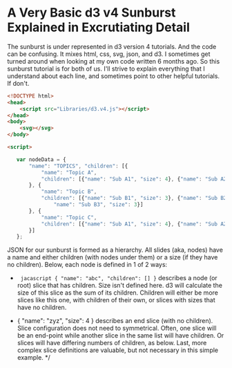 # A Very Basic d3 v4 Sunburst Explained in Excrutiating Detail #
The sunburst is under represented in d3 version 4 tutorials. And the code can be confusing. It mixes html, css, svg, json, and d3. I sometimes get turned around when looking at my own code written 6 months ago. So this sunburst tutorial is for both of us. I'll strive to explain everything that I understand about each line, and sometimes point to other helpful tutorials. If don't.

``` html
<!DOCTYPE html>
<head>
    <script src="Libraries/d3.v4.js"></script>
</head>
<body>
    <svg></svg>
</body>

<script>
```


 ``` javascript
    var nodeData = {
        "name": "TOPICS", "children": [{
            "name": "Topic A",
            "children": [{"name": "Sub A1", "size": 4}, {"name": "Sub A2", "size": 4}]
        }, {
            "name": "Topic B",
            "children": [{"name": "Sub B1", "size": 3}, {"name": "Sub B2", "size": 3}, {
                "name": "Sub B3", "size": 3}]
        }, {
            "name": "Topic C",
            "children": [{"name": "Sub A1", "size": 4}, {"name": "Sub A2", "size": 4}]
        }]
    };
```
JSON for our sunburst is formed as a hierarchy. All slides (aka, nodes) have a name and either children (with nodes under them) or a size (if they have no children).  Below, each node is defined in 1 of 2 ways:

* ``` jacascript { "name": "abc", "children": [] }``` describes a node (or root) slice that has children. Size isn't defined here. d3 will calculate the size of this slice as the sum of its children. Children will either be more slices like this one, with children of their own, or slices with sizes that have no children.

* { "name": "zyz", "size": 4 } describes an end slice (with no children). Slice configuration does not need to symmetrical. Often, one slice will be an end-point while another slice in the same list will have children.  Or slices will have differing numbers of children, as below. Last, more complex slice definitions are valuable, but not necessary in this simple example. */
    

